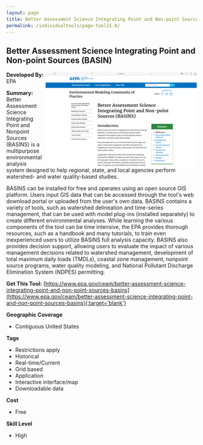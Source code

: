 ```yaml
---
layout: page
title: Better Assessment Science Integrating Point and Non-point Sources (BASIN)
permalink: /individualtools/page-tool15.0/
---
```

## Better Assessment Science Integrating Point and Non-point Sources (BASIN)

<img src="/images/scaled_250_400/TOOLID_15.0_ScreenCapture-1.png" style="max-height:250px;max-width:400;" align="right"/>

**Developed By:** EPA

**Summary:** Better Assessment Science Integrating Point and Nonpoint Sources (BASINS) is a multipurpose environmental analysis system designed to help regional, state, and local agencies perform watershed- and water quality-based studies. 

BASINS can be installed for free and operates using an open source GIS platform. Users input GIS data that can be accessed through the tool's web download portal or uploaded from the user's own data. BASINS contains a variety of tools, such as watershed delineation and time-series management, that can be used with model plug-ins (installed separately) to create different environmental analyses. While learning the various components of the tool can be time intensive, the EPA provides thorough resources, such as a handbook and many tutorials, to train even inexperienced users to utilize BASINS full analysis capacity.  BASINS also provides decision support, allowing users to evaluate the impact of various management decisions related to watershed management, development of total maximum daily loads (TMDLs), coastal zone management, nonpoint source programs, water quality modeling, and National Pollutant Discharge Elimination System (NDPES) permitting.


**Get This Tool:** [https://www.epa.gov/ceam/better-assessment-science-integrating-point-and-non-point-sources-basins](https://www.epa.gov/ceam/better-assessment-science-integrating-point-and-non-point-sources-basins){:target='blank'}

**Geographic Coverage**

* Contiguous United States

**Tags**

*  Restrictions apply
*  Historical 
*  Real-time/Current
*  Grid based
*  Application
*  Interactive interface/map
*  Downloadable data

**Cost**

* Free

**Skill Level**

* High
